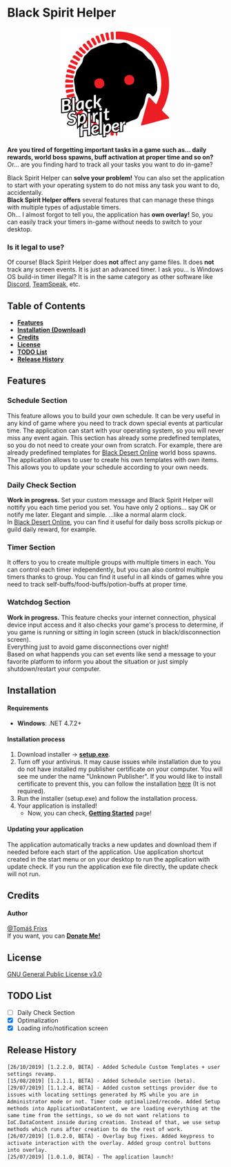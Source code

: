 ﻿# Black Spirit Helper

<p align="center">
    <img src="Resources/logo_red_text_512.png" alt="Logo Black Spirit Helper" width="256" style="text-align:center;">
</p>

**Are you tired of forgetting important tasks in a game such as... daily rewards, world boss spawns, buff activation at proper time and so on?**  
Or... are you finding hard to track all your tasks you want to do in-game?  
  
Black Spirit Helper can **solve your problem!** You can also set the application to start with your operating system to do not miss any task you want to do, accidentally.  
**Black Spirit Helper offers** several features that can manage these things with multiple types of adjustable timers.  
Oh... I almost forgot to tell you, the application has **own overlay!** So, you can easily track your timers in-game without needs to switch to your desktop.
### Is it legal to use?
Of course! Black Spirit Helper does **not** affect any game files. It does **not** track any screen events. It is just an advanced timer. I ask you... is Windows OS build-in timer illegal? It is in the same category as other software like [Discord](https://discordapp.com/), [TeamSpeak](https://www.teamspeak.com), etc.

## Table of Contents
- **[Features](#features)**
- **[Installation (Download)](#installation)**
- **[Credits](#credits)**
- **[License](#license)**
- **[TODO List](#todo-list)**
- **[Release History](#release-history)**

## Features
### Schedule Section
This feature allows you to build your own schedule. It can be very useful in any kind of game where you need to track down special events at particular time. The application can start with your operating system, so you will never miss any event again. This section has already some predefined templates, so you do not need to create your own from scratch. For example, there are already predefined templates for [Black Desert Online](https://www.blackdesertonline.com) world boss spawns.  
The application allows to user to create his own templates with own items. This allows you to update your schedule according to your own needs.
### Daily Check Section
**Work in progress.** Set your custom message and Black Spirit Helper will nottify you each time period you set. You have only 2 options... say OK or notify me later. Elegant and simple. ...like a normal alarm clock.  
In [Black Desert Online](https://www.blackdesertonline.com), you can find it useful for daily boss scrolls pickup or guild daily reward, for example.
### Timer Section
It offers to you to create multiple groups with multiple timers in each. You can control each timer independently, but you can also control multiple timers thanks to group. You can find it useful in all kinds of games whre you need to track self-buffs/food-buffs/potion-buffs at proper time.
### Watchdog Section
**Work in progress.** This feature checks your internet connection, physical device input access and it also checks your game's process to determine, if you game is running or sitting in login screen (stuck in black/disconnection screen).  
Everything just to avoid game disconnections over night!  
Based on what happends you can set events like send a message to your favorite platform to inform you about the situation or just simply shutdown/restart your computer.

## Installation
#### Requirements
- **Windows**: .NET 4.7.2+

#### Installation process
1. Download installer -> **[setup.exe](Release/setup.exe?raw=true)**.
2. Turn off your antivirus. It may cause issues while installation due to you do not have installed my publisher certificate on your computer. You will see me under the name "Unknown Publisher". If you would like to install certificate to prevent this, you can follow the installation [here](https://github.com/Frixs/BlackSpiritHelper/wiki/CertificateInstallation) (It is not required).
3. Run the installer (setup.exe) and follow the installation process.
4. Your application is installed!
    - Now, you can check, **[Getting Started](https://github.com/Frixs/BlackSpiritHelper/wiki/GettingStarted)** page!
    
#### Updating your application
The application automatically tracks a new updates and download them if needed before each start of the application. Use application shortcut created in the start menu or on your desktop to run the application with update check. If you run the application exe file directly, the update check will not run.

## Credits
#### Author
[@Tomáš Frixs](https://github.com/Frixs)  
If you want, you can **[Donate Me!](https://www.paypal.com/cgi-bin/webscr?cmd=_s-xclick&hosted_button_id=QE2V3BNQJVG5W&source=url)**

## License
[GNU General Public License v3.0](https://github.com/Frixs/BlackSpiritHelper/blob/master/LICENSE)

## TODO List
- [ ] Daily Check Section
- [x] Optimalization
- [x] Loading info/notification screen

## Release History
```
[26/10/2019] [1.2.2.0, BETA] - Added Schedule Custom Templates + user settings revamp.
[15/08/2019] [1.2.1.1, BETA] - Added Schedule section (beta).
[29/07/2019] [1.1.2.4, BETA] - Added custom settings provider due to issues with locating settings generated by MS while you are in Administrator mode or not. Timer code optimalized/recode. Added Setup methods into ApplicationDataContent, we are loading everything at the same time from the settings, so we do not want relations to IoC.DataContent inside during creation. Instead of that, we use setup methods which runs after creation to do the rest of work.
[26/07/2019] [1.0.2.0, BETA] - Overlay bug fixes. Added keypress to activate interaction with the overlay. Added group control buttons into overlay.
[25/07/2019] [1.0.1.0, BETA] - The application launch!
```
